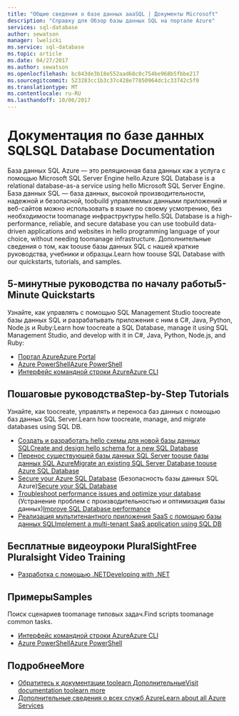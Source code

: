 ```yaml
---
title: "Общие сведения о базе данных aaaSQL | Документы Microsoft"
description: "Справку для Обзор базы данных SQL на портале Azure"
services: sql-database
author: sewatson
manager: lwelicki
ms.service: sql-database
ms.topic: article
ms.date: 04/27/2017
ms.author: sewatson
ms.openlocfilehash: bc843de3b18e552aad68c0c754be968b5fbbe217
ms.sourcegitcommit: 523283cc1b3c37c428e77850964dc1c33742c5f0
ms.translationtype: MT
ms.contentlocale: ru-RU
ms.lasthandoff: 10/06/2017
---
```

# <a name="sql-database-documentation"></a><span data-ttu-id="19b9e-103">Документация по базе данных SQL</span><span class="sxs-lookup"><span data-stu-id="19b9e-103">SQL Database Documentation</span></span>

<span data-ttu-id="19b9e-104">База данных SQL Azure — это реляционная база данных как a услуга с помощью Microsoft SQL Server Engine hello.</span><span class="sxs-lookup"><span data-stu-id="19b9e-104">Azure SQL Database is a relational database-as-a service using hello Microsoft SQL Server Engine.</span></span> <span data-ttu-id="19b9e-105">База данных SQL — база данных, высокой производительности, надежной и безопасной, toobuild управляемых данными приложений и веб-сайтов можно использовать в языке по своему усмотрению, без необходимости toomanage инфраструктуры hello.</span><span class="sxs-lookup"><span data-stu-id="19b9e-105">SQL Database is a high-performance, reliable, and secure database you can use toobuild data-driven applications and websites in hello programming language of your choice, without needing toomanage infrastructure.</span></span> <span data-ttu-id="19b9e-106">Дополнительные сведения о том, как toouse базы данных SQL с нашей краткие руководства, учебники и образцы.</span><span class="sxs-lookup"><span data-stu-id="19b9e-106">Learn how toouse SQL Database with our quickstarts, tutorials, and samples.</span></span>

## <a name="5-minute-quickstarts"></a><span data-ttu-id="19b9e-107">5-минутные руководства по началу работы</span><span class="sxs-lookup"><span data-stu-id="19b9e-107">5-Minute Quickstarts</span></span>

<span data-ttu-id="19b9e-108">Узнайте, как управлять с помощью SQL Management Studio toocreate базы данных SQL и разрабатывать приложения с ним в C#, Java, Python, Node.js и Ruby:</span><span class="sxs-lookup"><span data-stu-id="19b9e-108">Learn how toocreate a SQL Database, manage it using SQL Management Studio, and develop with it in C#, Java, Python, Node.js, and Ruby:</span></span>

- [<span data-ttu-id="19b9e-109">Портал Azure</span><span class="sxs-lookup"><span data-stu-id="19b9e-109">Azure Portal</span></span>](/azure/sql-database/sql-database-get-started-portal)
- [<span data-ttu-id="19b9e-110">Azure PowerShell</span><span class="sxs-lookup"><span data-stu-id="19b9e-110">Azure PowerShell</span></span>](/azure/sql-database/sql-database-get-started-powershell)
- [<span data-ttu-id="19b9e-111">Интерфейс командной строки Azure</span><span class="sxs-lookup"><span data-stu-id="19b9e-111">Azure CLI</span></span>](/azure/sql-database/sql-database-get-started-cli)

## <a name="step-by-step-tutorials"></a><span data-ttu-id="19b9e-112">Пошаговые руководства</span><span class="sxs-lookup"><span data-stu-id="19b9e-112">Step-by-Step Tutorials</span></span>

<span data-ttu-id="19b9e-113">Узнайте, как toocreate, управлять и переноса баз данных с помощью баз данных SQL Server.</span><span class="sxs-lookup"><span data-stu-id="19b9e-113">Learn how toocreate, manage, and migrate databases using SQL DB.</span></span>

- [<span data-ttu-id="19b9e-114">Создать и разработать hello схемы для новой базы данных SQL</span><span class="sxs-lookup"><span data-stu-id="19b9e-114">Create and design hello schema for a new SQL Database</span></span>](/azure/sql-database/sql-database-design-first-database)
- [<span data-ttu-id="19b9e-115">Перенос существующей базы данных SQL Server toouse базы данных SQL Azure</span><span class="sxs-lookup"><span data-stu-id="19b9e-115">Migrate an existing SQL Server Database toouse Azure SQL Database</span></span>](/azure/sql-database/sql-database-migrate-your-sql-server-database)
- <span data-ttu-id="19b9e-116">[Secure your Azure SQL Database](/azure/sql-database/sql-database-security-tutorial) (Безопасность базы данных SQL Azure)</span><span class="sxs-lookup"><span data-stu-id="19b9e-116">[Secure your SQL Database](/azure/sql-database/sql-database-security-tutorial)</span></span>
- <span data-ttu-id="19b9e-117">[Troubleshoot performance issues and optimize your database](/azure/sql-database/sql-database-performance-tutorial) (Устранение проблем с производительностью и оптимизация базы данных)</span><span class="sxs-lookup"><span data-stu-id="19b9e-117">[Improve SQL Database performance](/azure/sql-database/sql-database-performance-tutorial)</span></span>
- [<span data-ttu-id="19b9e-118">Реализация мультитенантного приложения SaaS с помощью базы данных SQL</span><span class="sxs-lookup"><span data-stu-id="19b9e-118">Implement a multi-tenant SaaS application using SQL DB</span></span>](/azure/sql-database/sql-database-multi-tenant-application)

## <a name="free-pluralsight-video-training"></a><span data-ttu-id="19b9e-119">Бесплатные видеоуроки PluralSight</span><span class="sxs-lookup"><span data-stu-id="19b9e-119">Free Pluralsight Video Training</span></span>

- [<span data-ttu-id="19b9e-120">Разработка с помощью .NET</span><span class="sxs-lookup"><span data-stu-id="19b9e-120">Developing with .NET</span></span>](https://www.pluralsight.com/courses/developing-dotnet-microsoft-azure-getting-started?twoid=d6abac77-7dcc-4d33-9e03-f85e78989f02)

## <a name="samples"></a><span data-ttu-id="19b9e-121">Примеры</span><span class="sxs-lookup"><span data-stu-id="19b9e-121">Samples</span></span> 

<span data-ttu-id="19b9e-122">Поиск сценариев toomanage типовых задач.</span><span class="sxs-lookup"><span data-stu-id="19b9e-122">Find scripts toomanage common tasks.</span></span>

- [<span data-ttu-id="19b9e-123">Интерфейс командной строки Azure</span><span class="sxs-lookup"><span data-stu-id="19b9e-123">Azure CLI</span></span>](/azure/sql-database/sql-database-cli-samples)
- [<span data-ttu-id="19b9e-124">Azure PowerShell</span><span class="sxs-lookup"><span data-stu-id="19b9e-124">Azure PowerShell</span></span>](/azure/sql-database/sql-database-powershell-samples)

## <a name="more"></a><span data-ttu-id="19b9e-125">Подробнее</span><span class="sxs-lookup"><span data-stu-id="19b9e-125">More</span></span>

- [<span data-ttu-id="19b9e-126">Обратитесь к документации toolearn Дополнительные</span><span class="sxs-lookup"><span data-stu-id="19b9e-126">Visit documentation toolearn more</span></span>](/azure/sql-database/index)
- [<span data-ttu-id="19b9e-127">Дополнительные сведения о всех служб Azure</span><span class="sxs-lookup"><span data-stu-id="19b9e-127">Learn about all Azure Services</span></span>](https://aka.ms/j3wr7y)
